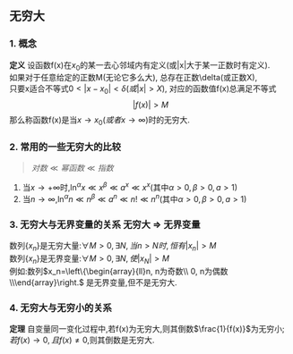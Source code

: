 ## 无穷大

### 1. 概念

**定义** 设函数f(x)在$x_0$的某一去心邻域内有定义(或|x|大于某一正数时有定义).<BR>
如果对于任意给定的正数M(无论它多么大), 总存在正数\delta(或正数X),<BR>
只要x适合不等式$0< |x-x_0|< \delta(或|x|> X)$, 对应的函数值f(x)总满足不等式<BR>
$$|f(x)|> M$$
那么称函数f(x)是当$x\to x_0(或者x\to \infty)$时的无穷大.

### 2. 常用的一些无穷大的比较

> $对数\ll 幂函数\ll 指数$

1. 当$x\to+\infty$时,$\ln^\alpha x\ll x^\beta \ll a^x \ll x^x$(其中$\alpha >0, \beta >0, a>1$)
2. 当$n\to \infty$,$\ln^\alpha n\ll n^\beta \ll a^n \ll n! \ll n^n$(其中$\alpha >0, \beta >0, a>1$)

### 3. 无穷大与无界变量的关系 无穷大 ⇒ 无界变量

数列$\{x_n\}$是无穷大量:$\forall M>0, \exists N, 当n>N时,恒有|x_n|>M$  
数列$\{x_n\}$是无界变量:$\forall M>0, \exists N, 使|x_N|>M$  
例如:数列$x_n=\left\{\begin{array}{ll}n, n为奇数\\ 0, n为偶数\\\end{array}\right.$ 是无界变量,但不是无穷大.

### 4. 无穷大与无穷小的关系

**定理** 自变量同一变化过程中,若f(x)为无穷大,则其倒数$\frac{1}{f(x)}$为无穷小;<BR>
$若f(x)\to 0,且f(x) \not =0$,则其倒数是无穷大.
